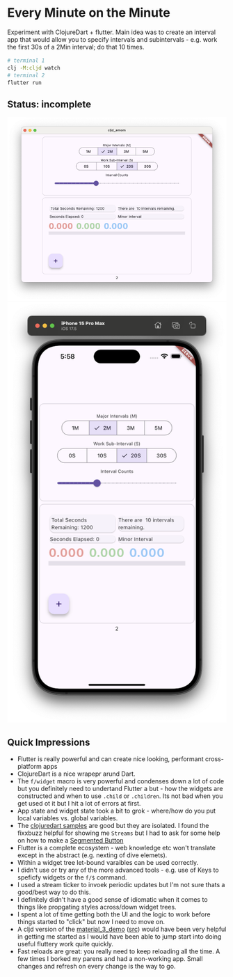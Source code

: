 # Every Minute on the Minute

Experiment with ClojureDart + flutter. Main idea was to create an interval app that would allow you to specify intervals and subintervals - e.g. work the first 30s of a 2Min interval; do that 10 times. 

```sh
# terminal 1
clj -M:cljd watch
# terminal 2
flutter run
```


## Status:  incomplete


![](images/desktop.png)
![](images/iphone.png)


## Quick Impressions

- Flutter is really powerful and can create nice looking, performant cross-platform apps
- ClojureDart is a nice wrapepr arund Dart.
- The `f/widget` macro is very powerful and condenses down a lot of code but you definitely need to undertand Flutter a but - how the widgets are constructed and when to use `.child` or `.children`. Its not bad when you get used ot it but I hit a lot of errors at first.
- App state and widget state took a bit to grok - where/how do you put local variables vs. global variables.
- The [clojuredart samples](https://github.com/Tensegritics/ClojureDart/tree/main/samples) are good but they are isolated. I found the fixxbuzz helpful for showing me `Streams` but I had to ask for some help on how to make a [Segmented Button](https://m3.material.io/components/segmented-buttons/overview)
- Flutter is a complete ecosystem - web knowledge etc won't translate except in the abstract (e.g. nexting of dive elemets).
- Within a widget tree let-bound varaibles can be used correctly.
- I didn't use or try any of the more advanced tools - e.g. use of Keys to speficfy widgets or the `f/$` command.
- I used a stream ticker to invoek periodic updates but I'm not sure thats a good/best way to do this.
- I definitely didn't have a good sense of idiomatic when it comes to things like propgating styles across/down widget trees.
- I spent a lot of time getting both the UI and the logic to work before things started to "click" but now I need to move on. 
- A cljd version of the [material_3_demo](https://flutter.github.io/samples/web/material_3_demo/) ([src](https://github.com/flutter/samples/tree/main/material_3_demo)) would have been very helpful in getting me started as I would have been able to jump start into doing useful fluttery work quite quickly.
- Fast reloads are great: you really need to keep reloading all the time. A few times I borked my parens and had a non-working app. Small changes and refresh on every change is the way to go.

